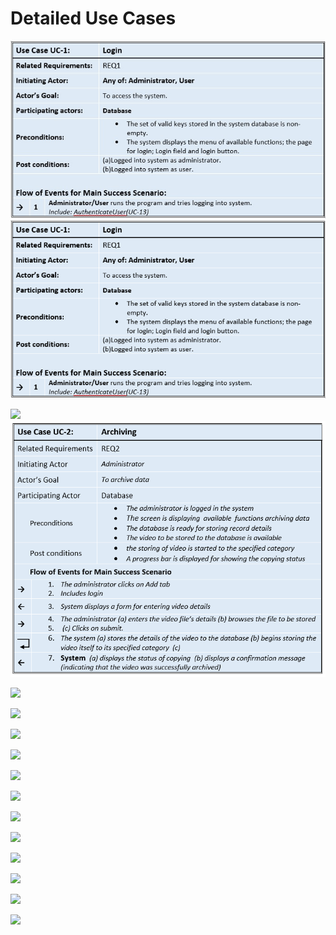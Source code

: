 # Detailed Use Cases

![Image](Detailed-Images/usecaseOne.jpg?raw=true)
<img src="Detailed-Images/usecaseOne.png"> <br>

<img src="Detailed UseCases/images/UC2.png"> <br>
![Image](Detailed-Images/UC2.png?raw=true)

<img src="images/UC3.png" > <br>

<img src="images/UC4.png" > <br>

<img src="images/UC5.png" > <br>

<img src="images/UC6.png" > <br>

<img src="images/UC7.png" > <br>

<img src="images/UC8.png" > <br>

<img src="images/UC9.png" > <br>

<img src="images/UC10.png" > <br>

<img src="images/UC11.png" > <br>

<img src="images/UC12.png" > <br>

<img src="images/UC13.png" > <br>

<img src="images/UC14.png" > <br>